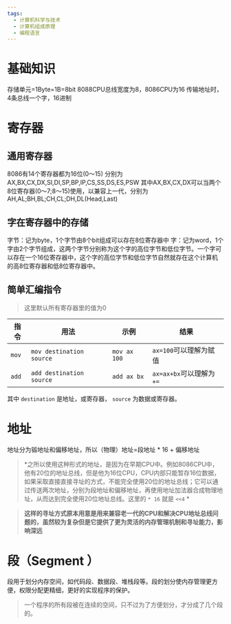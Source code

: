 ```yaml
---
tags:
  - 计算机科学与技术
  - 计算机组成原理
  - 编程语言
---
```


# 基础知识
存储单元=1Byte=1B=8bit
8088CPU总线宽度为8，8086CPU为16
传输地址时，4条总线一个字，16进制
# 寄存器
## 通用寄存器
8086有14个寄存器都为16位(0～15)
分别为AX,BX,CX,DX,SI,DI,SP,BP,IP,CS,SS,DS,ES,PSW
其中AX,BX,CX,DX可以当两个8位寄存器(0～7;8～15)使用，以兼容上一代，分别为AH,AL;BH,BL;CH,CL;DH,DL(Head,Last)

## 字在寄存器中的存储
字节：记为byte，1个字节由8个bit组成可以存在8位寄存器中
字：记为word，1个字由2个字节组成，这两个字节分别称为这个字的高位字节和低位字节。一个字可以存在一个16位寄存器中，这个字的高位字节和低位字节自然就存在这个计算机的高8位寄存器和低8位寄存器中。
## 简单汇编指令
> 这里默认所有寄存器里的值为0

| 指令    | 用法                       | 示例           | 结果                   |
| ----- | ------------------------ | ------------ | -------------------- |
| `mov` | `mov destination source` | `mov ax 100` | `ax=100`可以理解为赋值      |
| `add` | `add destination source` | `add ax bx`  | `ax=ax+bx`可以理解为 `+=` |
其中 `destination` 是地址，或寄存器， `source` 为数据或寄存器。
# 地址
地址分为锻地址和偏移地址，所以（物理）地址=段地址 * 16 + 偏移地址
> *之所以使用这种形式的地址，是因为在早期CPU中。例如8086CPU中，他有20位的地址总线，但是他为16位CPU，CPU内部只能暂存16位数据，如果采取直接直接寻址的方式，不能完全使用20位的地址总线；它可以通过传送两次地址，分别为段地址和偏移地址，再使用地址加法器合成物理地址，从而达到完全使用20位地址总线。这里的 `* 16` 就是 `<<4` *


> **这样的寻址方式原本用意是用来兼容老一代的CPU和解决CPU地址总线问题的，虽然较为复杂但是它提供了更为灵活的内存管理机制和寻址能力，影响深远**


# 段（Segment ）
段用于划分内存空间，如代码段、数据段、堆栈段等。段的划分使内存管理更方便，权限分配更精细，更好的实现程序的保护。
>一个程序的所有段被在连续的空间，只不过为了方便划分，才分成了几个段的。


